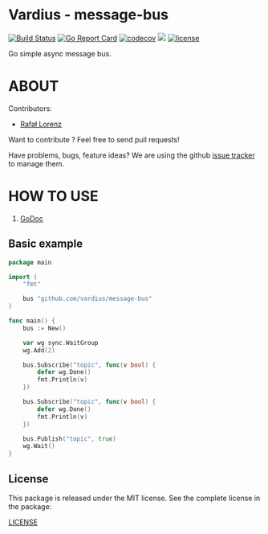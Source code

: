 Vardius - message-bus
================
[![Build Status](https://travis-ci.org/vardius/message-bus.svg?branch=master)](https://travis-ci.org/vardius/message-bus)
[![Go Report Card](https://goreportcard.com/badge/github.com/vardius/message-bus)](https://goreportcard.com/report/github.com/vardius/message-bus)
[![codecov](https://codecov.io/gh/vardius/message-bus/branch/master/graph/badge.svg)](https://codecov.io/gh/vardius/message-bus)
[![](https://godoc.org/github.com/vardius/message-bus?status.svg)](http://godoc.org/github.com/vardius/message-bus)
[![license](https://img.shields.io/github/license/mashape/apistatus.svg)](https://github.com/vardius/message-bus/blob/master/LICENSE.md)

Go simple async message bus.

ABOUT
==================================================
Contributors:

* [Rafał Lorenz](http://rafallorenz.com)

Want to contribute ? Feel free to send pull requests!

Have problems, bugs, feature ideas?
We are using the github [issue tracker](https://github.com/vardius/message-bus/issues) to manage them.

HOW TO USE
==================================================

1. [GoDoc](http://godoc.org/github.com/vardius/message-bus)

## Basic example
```go
package main

import (
    "fmt"

    bus "github.com/vardius/message-bus"
)

func main() {
	bus := New()

	var wg sync.WaitGroup
	wg.Add(2)

	bus.Subscribe("topic", func(v bool) {
		defer wg.Done()
		fmt.Println(v)
	})

	bus.Subscribe("topic", func(v bool) {
		defer wg.Done()
		fmt.Println(v)
	})

	bus.Publish("topic", true)
	wg.Wait()
}
```

License
-------

This package is released under the MIT license. See the complete license in the package:

[LICENSE](LICENSE.md)
